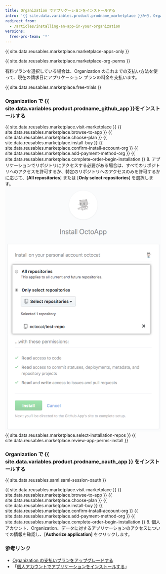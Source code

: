 ```yaml
---
title: Organization でアプリケーションをインストールする
intro: '{{ site.data.variables.product.prodname_marketplace }}から、Organization で使うアプリケーションをインストールできます。'
redirect_from:
  - /articles/installing-an-app-in-your-organization
versions:
  free-pro-team: '*'
---
```


{{ site.data.reusables.marketplace.marketplace-apps-only }}

{{ site.data.reusables.marketplace.marketplace-org-perms }}

有料プランを選択している場合は、Organization のこれまでの支払い方法を使って、現在の請求日にアプリケーション プランの料金を支払います。

{{ site.data.reusables.marketplace.free-trials }}

### Organization で {{ site.data.variables.product.prodname_github_app }}をインストールする

{{ site.data.reusables.marketplace.visit-marketplace }}
{{ site.data.reusables.marketplace.browse-to-app }}
{{ site.data.reusables.marketplace.choose-plan }}
{{ site.data.reusables.marketplace.install-buy }}
{{ site.data.reusables.marketplace.confirm-install-account-org }}
{{ site.data.reusables.marketplace.add-payment-method-org }}
{{ site.data.reusables.marketplace.complete-order-begin-installation }}
8. アプリケーションでリポジトリにアクセスする必要がある場合は、すべてのリポジトリへのアクセスを許可するか、特定のリポジトリへのアクセスのみを許可するかに応じて、[**All repositories**] または [**Only select repositories**] を選択します。 ![すべてのリポジトリまたは特定のリポジトリにアプリをインストールするオプションを備えたラジオボタン](/assets/images/help/marketplace/marketplace-choose-repo-install-option.png)
{{ site.data.reusables.marketplace.select-installation-repos }}
{{ site.data.reusables.marketplace.review-app-perms-install }}

### Organization で {{ site.data.variables.product.prodname_oauth_app }} をインストールする

{{ site.data.reusables.saml.saml-session-oauth }}

{{ site.data.reusables.marketplace.visit-marketplace }}
{{ site.data.reusables.marketplace.browse-to-app }}
{{ site.data.reusables.marketplace.choose-plan }}
{{ site.data.reusables.marketplace.install-buy }}
{{ site.data.reusables.marketplace.confirm-install-account-org }}
{{ site.data.reusables.marketplace.add-payment-method-org }}
{{ site.data.reusables.marketplace.complete-order-begin-installation }}
8. 個人アカウント、Organization、データに対するアプリケーションのアクセスについての情報を確認し、[**Authorize application**] をクリックします。

### 参考リンク

- [Organization の支払いプランをアップグレードする](/articles/updating-your-organization-s-payment-method)
- 「[個人アカウントでアプリケーションをインストールする](/articles/installing-an-app-in-your-personal-account)」
